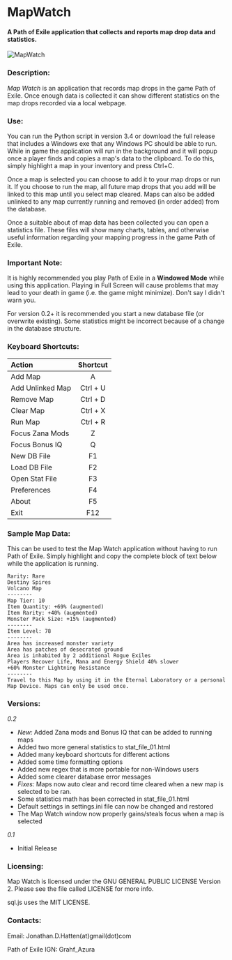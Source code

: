 # MapWatch
#### A Path of Exile application that collects and reports map drop data and statistics.


![MapWatch]( http://i.imgur.com/10BCzec.png "Map Watch - Main Window")


### Description:
*Map Watch* is an application that records map drops in the game Path of Exile.  Once enough data is collected it can show different statistics on the map drops recorded via a local webpage.  


### Use:
You can run the Python script in version 3.4 or download the full release that includes a Windows exe that any Windows PC should be able to run.  While in game the application will run in the background and it will popup once a player finds and copies a map's data to the clipboard.  To do this, simply highlight a map in your inventory and press Ctrl+C.  
	
Once a map is selected you can choose to add it to your map drops or run it.  If you choose to run the map, all future map drops that you add will be linked to this map until you select map cleared.  Maps can also be added unlinked to any map currently running and removed (in order added) from the database.

Once a suitable about of map data has been collected you can open a statistics file.  These files will show many charts, tables, and otherwise useful information regarding your mapping progress in the game Path of Exile.  


### Important Note:
It is highly recommended you play Path of Exile in a **Windowed Mode** while using this application.  Playing in Full Screen will cause problems that may lead to your death in game (i.e. the game might minimize).  Don't say I didn't warn you.

For version 0.2+ it is recommended you start a new database file (or overwrite existing).  Some statistics might be incorrect because of a change in the database structure.  


### Keyboard Shortcuts:
| Action | Shortcut |
| :----- | :------: |
| Add Map | A |
| Add Unlinked Map | Ctrl + U |
| Remove Map | Ctrl + D |
| Clear Map | Ctrl + X |
| Run Map | Ctrl + R |
| Focus Zana Mods | Z |
| Focus Bonus IQ | Q |
| New DB File | F1 |
| Load DB File | F2 |
| Open Stat File | F3 |
| Preferences | F4 |
| About | F5 |
| Exit | F12 |


### Sample Map Data:
This can be used to test the Map Watch application without having to run Path of Exile.  Simply highlight and copy the complete block of text below while the application is running.
```
Rarity: Rare
Destiny Spires
Volcano Map
--------
Map Tier: 10
Item Quantity: +69% (augmented)
Item Rarity: +40% (augmented)
Monster Pack Size: +15% (augmented)
--------
Item Level: 78
--------
Area has increased monster variety
Area has patches of desecrated ground
Area is inhabited by 2 additional Rogue Exiles
Players Recover Life, Mana and Energy Shield 40% slower
+60% Monster Lightning Resistance
--------
Travel to this Map by using it in the Eternal Laboratory or a personal Map Device. Maps can only be used once.
```

### Versions:
*0.2*
* *New:* Added Zana mods and Bonus IQ that can be added to running maps
* Added two more general statistics to stat_file_01.html
* Added many keyboard shortcuts for different actions
* Added some time formatting options
* Added new regex that is more portable for non-Windows users
* Added some clearer database error messages
* *Fixes:* Maps now auto clear and record time cleared when a new map is selected to be ran.
* Some statistics math has been corrected in stat_file_01.html
* Default settings in settings.ini file can now be changed and restored
* The Map Watch window now properly gains/steals focus when a map is selected

*0.1*
* Initial Release


### Licensing:
Map Watch is licensed under the GNU GENERAL PUBLIC LICENSE Version 2.  Please see the file called LICENSE for more info.

sql.js uses the MIT LICENSE.


### Contacts:
Email:  Jonathan.D.Hatten(at)gmail(dot)com

Path of Exile IGN:  Grahf_Azura
